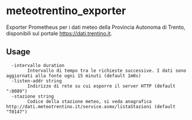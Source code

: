 # meteotrentino_exporter

Exporter Prometheus per i dati meteo della Provincia Autonoma di Trento, disponibili sul portale
https://dati.trentino.it.

## Usage

```
  -intervallo duration
    	Intervallo di tempo tra le richieste successive. I dati sono aggiornati alla fonte ogni 15 minuti (default 1m0s)
  -listen-addr string
    	Indirizzo di rete su cui esporre il server HTTP (default ":8089")
  -stazione string
    	Codice della stazione meteo, si veda anagrafica http://dati.meteotrentino.it/service.asmx/listaStazioni (default "T0147")
```
